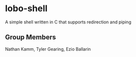 # lobo-shell
A simple shell written in C that supports redirection and piping

## Group Members
Nathan Kamm, Tyler Gearing, Ezio Ballarin
